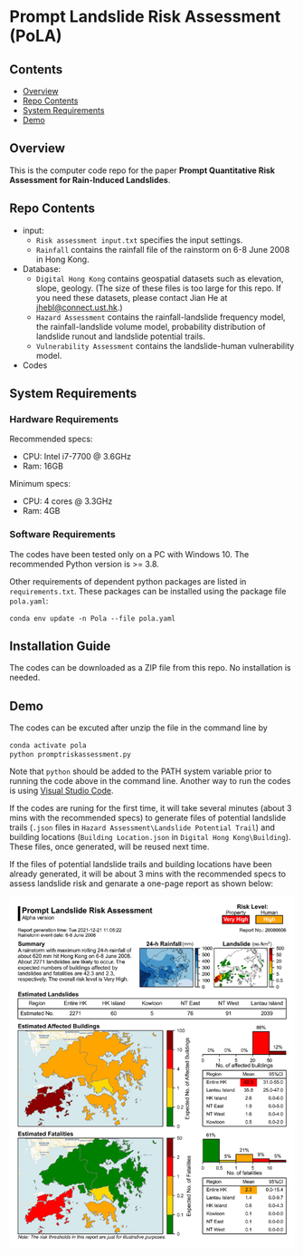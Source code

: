 # Prompt Landslide Risk Assessment (PoLA)
## Contents
- [Overview](https://github.com/JianH-coding/PoLA#overview)
- [Repo Contents](https://github.com/JianH-coding/PoLA#repo-contents)
- [System Requirements](https://github.com/JianH-coding/PoLA#system-requirements)
- [Demo](https://github.com/JianH-coding/PoLA#demo)

## Overview
This is the computer code repo for the paper **Prompt Quantitative Risk Assessment for Rain-Induced Landslides**.

## Repo Contents
- input:
  - `Risk assessment input.txt` specifies the input settings.
  - `Rainfall` contains the rainfall file of the rainstorm on 6-8 June 2008 in Hong Kong.
- Database:
  - `Digital Hong Kong` contains geospatial datasets such as elevation, slope, geology. (The size of these files is too large for this repo. If you need these datasets, please contact Jian He at jhebl@connect.ust.hk.)
  - `Hazard Assessment` contains the rainfall-landslide frequency model, the rainfall-landslide volume model, probability distribution of landslide runout and landslide potential trails.
  - `Vulnerability Assessment` contains the landslide-human vulnerability model.
- Codes

## System Requirements
### Hardware Requirements
Recommended specs:
- CPU: Intel i7-7700 @ 3.6GHz
- Ram: 16GB

Minimum specs:
- CPU: 4 cores @ 3.3GHz
- Ram: 4GB

### Software Requirements
The codes have been tested only on a PC with Windows 10. The recommended Python version is >= 3.8. 

Other requirements of dependent python packages are listed in `requirements.txt`. 
These packages can be installed using the package file `pola.yaml`:
```
conda env update -n Pola --file pola.yaml
```

## Installation Guide
The codes can be downloaded as a ZIP file from this repo. No installation is needed.

## Demo
The codes can be excuted after unzip the file in the command line by
```
conda activate pola
python promptriskassessment.py
```
Note that `python` should be added to the PATH system variable prior to running the code above in the command line. Another way to run the codes is using [Visual Studio Code](https://code.visualstudio.com/).

If the codes are runing for the first time, it will take several minutes (about 3 mins with the recommended specs) to generate files of potential landslide trails (`.json` files in `Hazard Assessment\Landslide Potential Trail`) and building locations (`Building Location.json` in `Digital Hong Kong\Building`). These files, once generated, will be reused next time.

If the files of potential landslide trails and building locations have been already generated, it will be about 3 mins with the recommended specs to assess landslide risk and genarate a one-page report as shown below:

![image](./result20080606test/Report.png "An example of one-page report")
